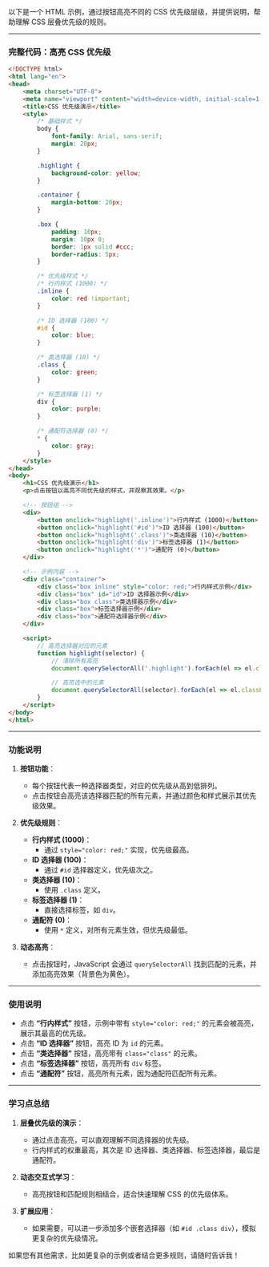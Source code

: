 以下是一个 HTML 示例，通过按钮高亮不同的 CSS 优先级层级，并提供说明，帮助理解 CSS 层叠优先级的规则。

---

### **完整代码：高亮 CSS 优先级**

```html
<!DOCTYPE html>
<html lang="en">
<head>
    <meta charset="UTF-8">
    <meta name="viewport" content="width=device-width, initial-scale=1.0">
    <title>CSS 优先级演示</title>
    <style>
        /* 基础样式 */
        body {
            font-family: Arial, sans-serif;
            margin: 20px;
        }

        .highlight {
            background-color: yellow;
        }

        .container {
            margin-bottom: 20px;
        }

        .box {
            padding: 10px;
            margin: 10px 0;
            border: 1px solid #ccc;
            border-radius: 5px;
        }

        /* 优先级样式 */
        /* 行内样式 (1000) */
        .inline {
            color: red !important;
        }

        /* ID 选择器 (100) */
        #id {
            color: blue;
        }

        /* 类选择器 (10) */
        .class {
            color: green;
        }

        /* 标签选择器 (1) */
        div {
            color: purple;
        }

        /* 通配符选择器 (0) */
        * {
            color: gray;
        }
    </style>
</head>
<body>
    <h1>CSS 优先级演示</h1>
    <p>点击按钮以高亮不同优先级的样式，并观察其效果。</p>

    <!-- 按钮组 -->
    <div>
        <button onclick="highlight('.inline')">行内样式 (1000)</button>
        <button onclick="highlight('#id')">ID 选择器 (100)</button>
        <button onclick="highlight('.class')">类选择器 (10)</button>
        <button onclick="highlight('div')">标签选择器 (1)</button>
        <button onclick="highlight('*')">通配符 (0)</button>
    </div>

    <!-- 示例内容 -->
    <div class="container">
        <div class="box inline" style="color: red;">行内样式示例</div>
        <div class="box" id="id">ID 选择器示例</div>
        <div class="box class">类选择器示例</div>
        <div class="box">标签选择器示例</div>
        <div class="box">通配符选择器示例</div>
    </div>

    <script>
        // 高亮选择器对应的元素
        function highlight(selector) {
            // 清除所有高亮
            document.querySelectorAll('.highlight').forEach(el => el.classList.remove('highlight'));

            // 高亮选中的元素
            document.querySelectorAll(selector).forEach(el => el.classList.add('highlight'));
        }
    </script>
</body>
</html>
```

---

### **功能说明**

1. **按钮功能**：
   - 每个按钮代表一种选择器类型，对应的优先级从高到低排列。
   - 点击按钮会高亮该选择器匹配的所有元素，并通过颜色和样式展示其优先级效果。

2. **优先级规则**：
   - **行内样式 (1000)**：
     - 通过 `style="color: red;"` 实现，优先级最高。
   - **ID 选择器 (100)**：
     - 通过 `#id` 选择器定义，优先级次之。
   - **类选择器 (10)**：
     - 使用 `.class` 定义。
   - **标签选择器 (1)**：
     - 直接选择标签，如 `div`。
   - **通配符 (0)**：
     - 使用 `*` 定义，对所有元素生效，但优先级最低。

3. **动态高亮**：
   - 点击按钮时，JavaScript 会通过 `querySelectorAll` 找到匹配的元素，并添加高亮效果（背景色为黄色）。

---

### **使用说明**

- 点击 **“行内样式”** 按钮，示例中带有 `style="color: red;"` 的元素会被高亮，展示其最高的优先级。
- 点击 **“ID 选择器”** 按钮，高亮 ID 为 `id` 的元素。
- 点击 **“类选择器”** 按钮，高亮带有 `class="class"` 的元素。
- 点击 **“标签选择器”** 按钮，高亮所有 `div` 标签。
- 点击 **“通配符”** 按钮，高亮所有元素，因为通配符匹配所有元素。

---

### **学习点总结**

1. **层叠优先级的演示**：
   - 通过点击高亮，可以直观理解不同选择器的优先级。
   - 行内样式的权重最高，其次是 ID 选择器、类选择器、标签选择器，最后是通配符。

2. **动态交互式学习**：
   - 高亮按钮和匹配规则相结合，适合快速理解 CSS 的优先级体系。

3. **扩展应用**：
   - 如果需要，可以进一步添加多个嵌套选择器（如 `#id .class div`），模拟更复杂的优先级情况。

如果您有其他需求，比如更复杂的示例或者结合更多规则，请随时告诉我！
